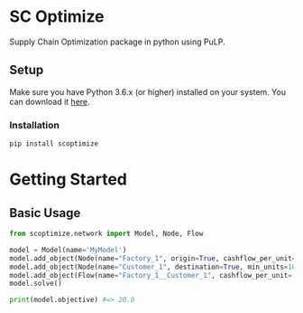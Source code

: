 SC Optimize
==========
Supply Chain Optimization package in python using PuLP.

Setup
----------

Make sure you have Python 3.6.x (or higher) installed on your system. You can download it [here](https://www.python.org/downloads/).

### Installation

```
pip install scoptimize
```

# Getting Started


## Basic Usage
```py
from scoptimize.network import Model, Node, Flow

model = Model(name='MyModel')
model.add_object(Node(name="Factory_1", origin=True, cashflow_per_unit=-1, max_units=15))
model.add_object(Node(name="Customer_1", destination=True, min_units=10))
model.add_object(Flow(name="Factory_1__Customer_1", cashflow_per_unit=-1, max_units=15, start='Factory_1', end='Customer_1'))
model.solve()

print(model.objective) #=> 20.0
```
